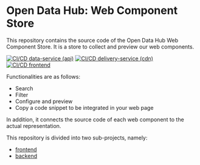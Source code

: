 # Open Data Hub: Web Component Store

This repository contains the source code of the Open Data Hub Web Component
Store. It is a store to collect and preview our web components. 

[![CI/CD data-service (api)](https://github.com/noi-techpark/it.bz.opendatahub.webcomponents/actions/workflows/data-service.yml/badge.svg)](https://github.com/noi-techpark/it.bz.opendatahub.webcomponents/actions/workflows/data-service.yml)
[![CI/CD delivery-service (cdn)](https://github.com/noi-techpark/it.bz.opendatahub.webcomponents/actions/workflows/delivery-service.yml/badge.svg)](https://github.com/noi-techpark/it.bz.opendatahub.webcomponents/actions/workflows/delivery-service.yml)
[![CI/CD frontend](https://github.com/noi-techpark/it.bz.opendatahub.webcomponents/actions/workflows/frontend.yml/badge.svg)](https://github.com/noi-techpark/it.bz.opendatahub.webcomponents/actions/workflows/frontend.yml)

Functionalities are as follows: 
  - Search 
  - Filter
  - Configure and preview
  - Copy a code snippet to be integrated in your web page 

In addition, it connects the source code of each web component to the actual
representation. 

This repository is divided into two sub-projects, namely:
  - [frontend](frontend/README.md)
  - [backend](backend/README.md)
